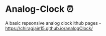 # Analog-Clock ⏰
A basic repsonsive analog clock
ithub pages - https://chiragjain15.github.io/analogClock/
